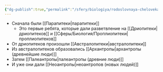 ```yaml
---
{"dg-publish":true,"permalink":"/sfery/biologiya/rodoslovnaya-cheloveka/","tags":["Эволюция"]}
---
```


- Сначала были [[Парапитеки\|парапитеки]]
	- Это первые ребята, которые дали разветвление на [[Дриопитеки\|дриопитеков]] и [[Сферы/Биология/Проплиопитеки\|проплиопитеков]] 
- От дриопитеков произошли [[Австралопитеки\|австралопитеки]]
- Из австралопитеков образовались [[Архантропы\|архантропы (древнейшие люди)]] 
- Затем [[Палеантропы\|палеантропы (древние люди)]]
- И уже они дали [[Неоантропы\|неоантропов (новых людей)]] 